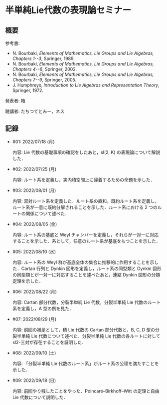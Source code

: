 # 半単純Lie代数の表現論セミナー

## 概要

参考書:

* N. Bourbaki, *Elements of Mathematics, Lie Groups and Lie Algebras, Chapters 1--3*, Springer, 1989.
* N. Bourbaki, *Elements of Mathematics, Lie Groups and Lie Algebras, Chapters 4--6*, Springer, 2002.
* N. Bourbaki, *Elements of Mathematics, Lie Groups and Lie Algebras, Chapters 7--9*, Springer, 2005.
* J. Humphreys, *Introduction to Lie Algebras and Representation Theory*, Springer, 1972.

発表者: 箱

聴講者: たちつてとみー，ネス

## 記録

* \#01: 2022/07/18 (月)

  内容: Lie 代数の基礎事項の確認をしたあと，sl(2, K) の表現論について解説した．

* \#02: 2022/07/25 (月)

  内容: ルート系を定義し，実内積空間上に帰着するための命題を示した．

* \#03: 2022/08/01 (月)

  内容: 双対ルート系を定義した．ルート系の直和，既約ルート系を定義し，ルート系が一意に既約分解されることを示した．ルート系における 2 つのルートの関係について述べた．

* \#04: 2022/08/05 (金)

  内容: ルート系の基底と Weyl チャンバーを定義し，それらが一対一に対応することを示した．系として，任意のルート系が基底をもつことを示した．

* \#05: 2022/08/10 (水)

  内容: ルート系の Weyl 群が基底全体の集合に推移的に作用することを示した．Cartan 行列と Dynkin 図形を定義し，ルート系の同型類と Dynkin 図形の同型類とが一対一に対応することを述べたあと，連結 Dynkin 図形の分類定理を示した．

* \#06: 2022/08/22 (月)

  内容: Cartan 部分代数，分裂半単純 Lie 代数，分裂半単純 Lie 代数のルート系を定義し，A 型の例を見た．

* \#07: 2022/08/29 (月)

  内容: 前回の補足として，積 Lie 代数の Cartan 部分代数と，B, C, D 型の分裂半単純 Lie 代数について述べた．分裂半単純 Lie 代数の各ルートに対して sl2-三対が存在することを証明した．

* \#08: 2022/09/10 (土)

  内容: 「分裂半単純 Lie 代数のルート系」がルート系の公理を満たすことを示した．

* \#09: 2022/09/18 (日)

  内容: 前回やり残したことをやった．Poincaré–Birkhoff–Witt の定理と自由 Lie 代数について説明した．
